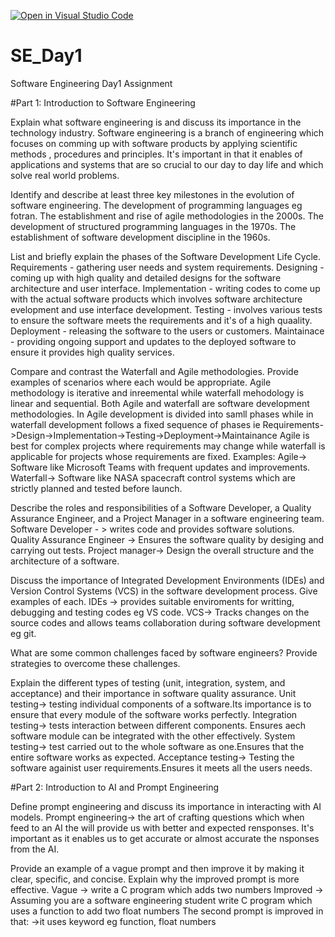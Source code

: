 [![Open in Visual Studio Code](https://classroom.github.com/assets/open-in-vscode-2e0aaae1b6195c2367325f4f02e2d04e9abb55f0b24a779b69b11b9e10269abc.svg)](https://classroom.github.com/online_ide?assignment_repo_id=18386954&assignment_repo_type=AssignmentRepo)
# SE_Day1
Software Engineering Day1 Assignment

#Part 1: Introduction to Software Engineering

Explain what software engineering is and discuss its importance in the technology industry.
Software engineering is a branch of engineering which focuses on comming up with software products  by applying scientific methods , procedures and principles.
It's important in that it enables of applications and systems that are so crucial to our day to day life and which solve real world problems.

Identify and describe at least three key milestones in the evolution of software engineering.
The development of programming languages eg fotran.
The establishment and rise of agile methodologies in the 2000s.
The development of structured programming languages in the 1970s.
The establishment of software development discipline in the 1960s.


List and briefly explain the phases of the Software Development Life Cycle.
Requirements - gathering user needs and system requirements.
Designing - coming up with high quality and detailed designs for the software architecture and user interface.
Implementation - writing codes to come up with the actual software products which involves software architecture evelopment and use interface development.
Testing - involves various tests to ensure the software meets the requirements and it's of a high quaality.
Deployment - releasing the software to the users or customers.
Maintainace - providing ongoing support and updates to the deployed software to ensure it provides high quality services.


Compare and contrast the Waterfall and Agile methodologies. Provide examples of scenarios where each would be appropriate.
Agile methodology is iterative and inreemental while waterfall mehodology is linear and sequential.
Both Agile and waterfall are software development methodologies.
In Agile development is divided into samll phases while in waterfall development follows a fixed sequence of phases ie Requirements->Design->Implementation->Testing->Deployment->Maintainance
Agile is best for complex projects where requirements may change while waterfall is applicable for projects whose requirements are fixed.
Examples:
Agile-> Software like Microsoft Teams  with frequent updates and improvements.
Waterfall-> Software like NASA spacecraft control systems which are strictly planned and tested before launch.


Describe the roles and responsibilities of a Software Developer, a Quality Assurance Engineer, and a Project Manager in a software engineering team.
Software Developer - > writes code and provides software solutions.
Quality Assurance Engineer -> Ensures the software quality by desiging and carrying out tests.
Project manager-> Design the overall structure and the architecture of a software.


Discuss the importance of Integrated Development Environments (IDEs) and Version Control Systems (VCS) in the software development process. Give examples of each.
IDEs -> provides suitable enviroments for writting, debugging and testing codes eg VS code.
VCS-> Tracks changes on the source codes and allows teams collaboration during software development eg git.

What are some common challenges faced by software engineers? Provide strategies to overcome these challenges.


Explain the different types of testing (unit, integration, system, and acceptance) and their importance in software quality assurance.
Unit testing-> testing individual components of a software.Its importance is to ensure that every module of the software works perfectly.
Integration testing-> tests interaction between different components. Ensures aech software module can be integrated with the other effectively.
System testing-> test carried out to the whole software as one.Ensures that the entire software works as expected.
Acceptance testing-> Testing the software againist user requirements.Ensures it meets all the users needs.


#Part 2: Introduction to AI and Prompt Engineering


Define prompt engineering and discuss its importance in interacting with AI models.
Prompt engineering-> the art of crafting questions which when feed to an AI the will provide us with better and expected rensponses.
It's important as it enables us to get accurate or almost accurate the nsponses from the AI. 

Provide an example of a vague prompt and then improve it by making it clear, specific, and concise. Explain why the improved prompt is more effective.
Vague -> write a C program which adds two numbers
Improved -> Assuming you are a software engineering student write  C program which uses a function to add two float numbers
The second prompt is improved in that: 
->it uses keyword eg function, float numbers
